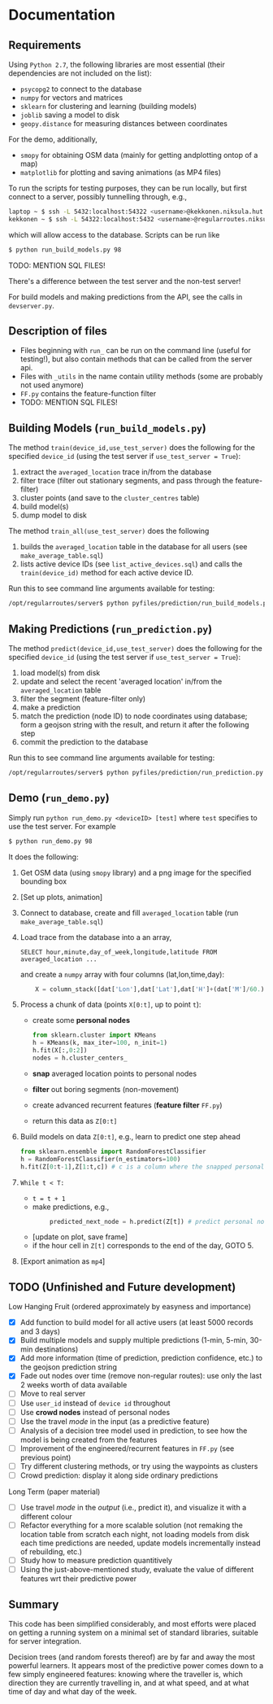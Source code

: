 # Documentation

## Requirements

Using `Python 2.7`, the following libraries are most essential (their dependencies are not included on the list):

* `psycopg2` to connect to the database
* `numpy` for vectors and matrices
* `sklearn` for clustering and learning (building models)
* `joblib` saving a model to disk
* `geopy.distance` for measuring distances between coordinates

For the demo, additionally,

* `smopy` for obtaining OSM data (mainly for getting andplotting ontop of a map)
* `matplotlib` for plotting and saving animations (as MP4 files)

To run the scripts for testing purposes, they can be run locally, but first connect to a server, possibly tunnelling through, e.g., 

```sh
laptop ~ $ ssh -L 5432:localhost:54322 <username>@kekkonen.niksula.hut.fi
kekkonen ~ $ ssh -L 54322:localhost:5432 <username>@regularroutes.niksula.hut.fi
```

which will allow access to the database.  Scripts can be run like
```sh
$ python run_build_models.py 98
```

TODO: MENTION SQL FILES!

There's a difference between the test server and the non-test server!

For build models and making predictions from the API, see the calls in `devserver.py`.


## Description of files

* Files beginning with `run_` can be run on the command line (useful for testing!), but also contain methods that can be called from the server api.
* Files with `_utils` in the name contain utility methods (some are probably not used anymore)
* `FF.py` contains the feature-function filter
* TODO: MENTION SQL FILES!

## Building Models (`run_build_models.py`)

The method `train(device_id,use_test_server)` does the following for the specified `device_id` (using the test server if `use_test_server = True`):

1. extract the `averaged_location` trace in/from the database
2. filter trace (filter out stationary segments, and pass through the feature-filter)
3. cluster points (and save to the `cluster_centres` table)
4. build model(s)
5. dump model to disk

The method `train_all(use_test_server)` does the following

1. builds the `averaged_location` table in the database for all users (see `make_average_table.sql`)
2. lists active device IDs (see `list_active_devices.sql`) and calls the `train(device_id)` method for each active device ID.

Run this to see command line arguments available for testing:
```sh
/opt/regularroutes/server$ python pyfiles/prediction/run_build_models.py 
```

## Making Predictions (`run_prediction.py`)

The method `predict(device_id,use_test_server)` does the following for the specified `device_id` (using the test server if `use_test_server = True`):

1. load model(s) from disk
2. update and select the recent 'averaged location' in/from the `averaged_location` table
3. filter the segment (feature-filter only)
4. make a prediction
5. match the prediction (node ID) to node coordinates using database; form a geojson string with the result, and return it after the following step
6. commit the prediction to the database 

Run this to see command line arguments available for testing:
```sh
/opt/regularroutes/server$ python pyfiles/prediction/run_prediction.py 
```

## Demo (`run_demo.py`)

Simply run `python run_demo.py <deviceID> [test]` where `test` specifies to use the test server. For example

```sh
$ python run_demo.py 98
```

It does the following:

1. Get OSM data (using `smopy` library) and a png image for the specified bounding box
2. [Set up plots, animation]
3. Connect to database, create and fill `averaged_location` table (run `make_average_table.sql`)
4. Load trace from the database into a an array, 
	```
	SELECT hour,minute,day_of_week,longitude,latitude FROM averaged_location ...

	```

	and create a `numpy` array with four columns (lat,lon,time,day):
	```python
		X = column_stack([dat['Lon'],dat['Lat'],dat['H']+(dat['M']/60.),dat['DoW']])
	```

5. Process a chunk of data (points `X[0:t]`, up to point `t`):
	* create some **personal nodes**

		```python
		from sklearn.cluster import KMeans
		h = KMeans(k, max_iter=100, n_init=1)
		h.fit(X[:,0:2])
		nodes = h.cluster_centers_
		```
    * **snap** averaged location points to personal nodes
	* **filter** out boring segments (non-movement)
	* create advanced recurrent features (**feature filter** `FF.py`)
	* return this data as `Z[0:t]`	

6. Build models on data `Z[0:t]`, e.g., learn to predict one step ahead

	```python
	from sklearn.ensemble import RandomForestClassifier
	h = RandomForestClassifier(n_estimators=100)
    h.fit(Z[0:t-1],Z[1:t,c]) # c is a column where the snapped personal node ID is stored
	```

7. `While t < T:`
    * `t = t + 1`
	* make predictions, e.g.,
	```python
            predicted_next_node = h.predict(Z[t]) # predict personal node, at time `t+1`
	```
	* [update on plot, save frame]
	* if the hour cell in `Z[t]` corresponds to the end of the day, GOTO 5.
8. [Export animation as `mp4`]

## TODO (Unfinished and Future development)

Low Hanging Fruit (ordered approximately by easyness and importance)

- [x] Add function to build model for all active users (at least 5000 records and 3 days)
- [x] Build multiple models and supply multiple predictions (1-min, 5-min, 30-min destinations)
- [x] Add more information (time of prediction, prediction confidence, etc.) to the geojson prediction string
- [x] Fade out nodes over time (remove non-regular routes): use only the last 2 weeks worth of data available
- [ ] Move to real server
- [ ] Use `user_id` instead of `device id` throughout
- [ ] Use **crowd nodes** instead of personal nodes
- [ ] Use the travel *mode* in the input (as a predictive feature)
- [ ] Analysis of a decision tree model used in prediction, to see how the model is being created from the features
- [ ] Improvement of the engineered/recurrent features in `FF.py` (see previous point)
- [ ] Try different clustering methods, or try using the waypoints as clusters
- [ ] Crowd prediction: display it along side ordinary predictions

Long Term (paper material)

- [ ] Use travel *mode* in the _output_ (i.e., predict it), and visualize it with a different colour
- [ ] Refactor everything for a more scalable solution (not remaking the location table from scratch each night, not loading models from disk each time predictions are needed, update models incrementally instead of rebuilding, etc.)
- [ ] Study how to measure prediction quantitively
- [ ] Using the just-above-mentioned study, evaluate the value of different features wrt their predictive power 

## Summary

This code has been simplified considerably, and most efforts were placed on getting a running system on a minimal set of standard libraries, suitable for server integration. 

Decision trees (and random forests thereof) are by far and away the most powerful learners. It appears most of the predictive power comes down to a few simply engineered features: knowing where the traveller is, which direction they are currently travelling in, and at what speed, and at what time of day and what day of the week.
